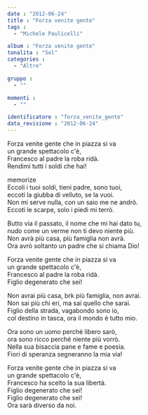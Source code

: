 ```yaml
---
date : "2012-06-24"
title : "Forza venite gente"
tags : 
  - "Michele Paulicelli"

album : "Forza venite gente"
tonalita : "Sol"
categories : 
  - "Altre"

gruppo : 
  - ""

momenti : 
  - ""

identificatore : "forza_venite_gente"
data_revisione : "2012-06-24"
---
```

  
  
  
  
  
  
  
   
Forza venite gente che in piazza si va  
un grande spettacolo c'è,    
Francesco al padre la roba ridà.   
Rendimi tutti i soldi che hai!  
  
  
  
memorize  
 Eccoli i tuoi soldi, tieni padre, sono tuoi,   
eccoti la giubba di velluto, se la vuoi.   
Non mi serve nulla, con un saio me ne andrò.   
Eccoti le scarpe, solo i piedi mi terrò.   
  
  
  
 Butto via il passato, il nome che mi hai dato tu,   
nudo come un verme non ti devo niente più.   
Non avrà più casa, più famiglia non avrà.   
Ora avrò soltanto un padre che si chiama Dio!   
  
  
  
Forza venite gente che in piazza si va  
un grande spettacolo c'è,    
Francesco al padre la roba ridà.   
Figlio degenerato che sei!  
  
  
  
 Non avrai più casa, brk più famiglia, non avrai.   
Non sai più chi eri, ma sai quello che sarai.   
Figlio della strada, vagabondo sono io,   
col destino in tasca, ora il mondo è tutto mio.   
  
  
  
 Ora sono un uomo perché libero sarò,   
ora sono ricco perché niente più vorrò.   
Nella sua bisaccia pane e fame e poesia.   
Fiori di speranza segneranno la mia via!   
  
  
  
Forza venite gente che in piazza si va  
un grande spettacolo c'è,    
Francesco ha scelto la sua libertà.   
Figlio degenerato che sei!  
Figlio degenerato che sei!   
Ora sarà diverso da noi.  
  
  
  
